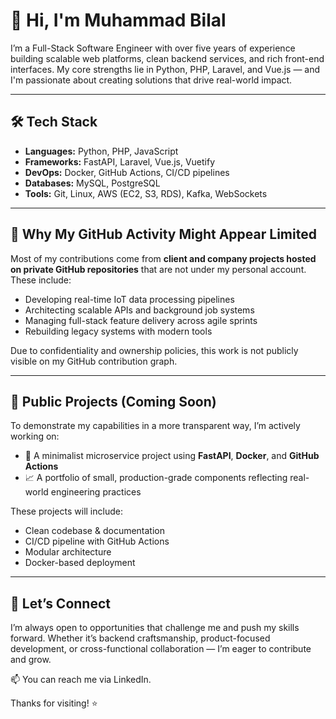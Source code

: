 # 👋 Hi, I'm Muhammad Bilal

I’m a Full-Stack Software Engineer with over five years of experience building scalable web platforms, clean backend services, and rich front-end interfaces. My core strengths lie in Python, PHP, Laravel, and Vue.js — and I'm passionate about creating solutions that drive real-world impact.

---

## 🛠️ Tech Stack
- **Languages:** Python, PHP, JavaScript
- **Frameworks:** FastAPI, Laravel, Vue.js, Vuetify
- **DevOps:** Docker, GitHub Actions, CI/CD pipelines
- **Databases:** MySQL, PostgreSQL
- **Tools:** Git, Linux, AWS (EC2, S3, RDS), Kafka, WebSockets

---

## 🚧 Why My GitHub Activity Might Appear Limited
Most of my contributions come from **client and company projects hosted on private GitHub repositories** that are not under my personal account. These include:

- Developing real-time IoT data processing pipelines
- Architecting scalable APIs and background job systems
- Managing full-stack feature delivery across agile sprints
- Rebuilding legacy systems with modern tools

Due to confidentiality and ownership policies, this work is not publicly visible on my GitHub contribution graph.

---

## 🧠 Public Projects (Coming Soon)
To demonstrate my capabilities in a more transparent way, I’m actively working on:

- 🔧 A minimalist microservice project using **FastAPI**, **Docker**, and **GitHub Actions**
- 📈 A portfolio of small, production-grade components reflecting real-world engineering practices

These projects will include:
- Clean codebase & documentation
- CI/CD pipeline with GitHub Actions
- Modular architecture
- Docker-based deployment

---

## 💬 Let’s Connect
I’m always open to opportunities that challenge me and push my skills forward. Whether it’s backend craftsmanship, product-focused development, or cross-functional collaboration — I’m eager to contribute and grow.

📫 You can reach me via LinkedIn.

Thanks for visiting! ⭐
